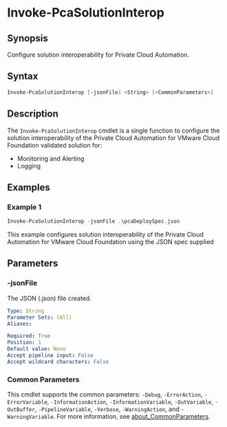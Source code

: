 # Invoke-PcaSolutionInterop

## Synopsis

Configure solution interoperability for Private Cloud Automation.

## Syntax

```powershell
Invoke-PcaSolutionInterop [-jsonFile] <String> [<CommonParameters>]
```

## Description

The `Invoke-PcaSolutionInterop` cmdlet is a single function to configure the solution interoperability of the Private Cloud Automation for VMware Cloud Foundation validated solution for:

- Monitoring and Alerting
- Logging

## Examples

### Example 1

```powershell
Invoke-PcaSolutionInterop -jsonFile .\pcaDeploySpec.json
```

This example configures solution interoperability of the Private Cloud Automation for VMware Cloud Foundation using the JSON spec supplied

## Parameters

### -jsonFile

The JSON (.json) file created.

```yaml
Type: String
Parameter Sets: (All)
Aliases:

Required: True
Position: 1
Default value: None
Accept pipeline input: False
Accept wildcard characters: False
```

### Common Parameters

This cmdlet supports the common parameters: `-Debug`, `-ErrorAction`, `-ErrorVariable`, `-InformationAction`, `-InformationVariable`, `-OutVariable`, `-OutBuffer`, `-PipelineVariable`, `-Verbose`, `-WarningAction`, and `-WarningVariable`. For more information, see [about_CommonParameters](http://go.microsoft.com/fwlink/?LinkID=113216).
